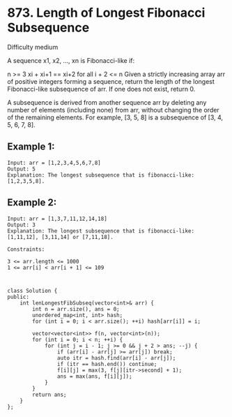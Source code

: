 # 873. Length of Longest Fibonacci Subsequence
Difficulty medium

A sequence x1, x2, ..., xn is Fibonacci-like if:

n >= 3
xi + xi+1 == xi+2 for all i + 2 <= n
Given a strictly increasing array arr of positive integers forming a sequence, return the length of the longest Fibonacci-like subsequence of arr. If one does not exist, return 0.

A subsequence is derived from another sequence arr by deleting any number of elements (including none) from arr, without changing the order of the remaining elements. For example, [3, 5, 8] is a subsequence of [3, 4, 5, 6, 7, 8].


## Example 1:
```
Input: arr = [1,2,3,4,5,6,7,8]
Output: 5
Explanation: The longest subsequence that is fibonacci-like: [1,2,3,5,8].
```


## Example 2:
```
Input: arr = [1,3,7,11,12,14,18]
Output: 3
Explanation: The longest subsequence that is fibonacci-like: [1,11,12], [3,11,14] or [7,11,18].
```


```
Constraints:

3 <= arr.length <= 1000
1 <= arr[i] < arr[i + 1] <= 109
```


#
```
class Solution {
public:
    int lenLongestFibSubseq(vector<int>& arr) {
        int n = arr.size(), ans = 0;
        unordered_map<int, int> hash;
        for (int i = 0; i < arr.size(); ++i) hash[arr[i]] = i;

        vector<vector<int>> f(n, vector<int>(n));
        for (int i = 0; i < n; ++i) {
            for (int j = i - 1; j >= 0 && j + 2 > ans; --j) {
                if (arr[i] - arr[j] >= arr[j]) break;
                auto itr = hash.find(arr[i] - arr[j]);
                if (itr == hash.end()) continue;
                f[i][j] = max(3, f[j][itr->second] + 1);
                ans = max(ans, f[i][j]);
            }
        }
        return ans;
    }
};
```